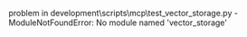 problem in development\scripts\mcp\test_vector_storage.py - ModuleNotFoundError: No module named 'vector_storage'

